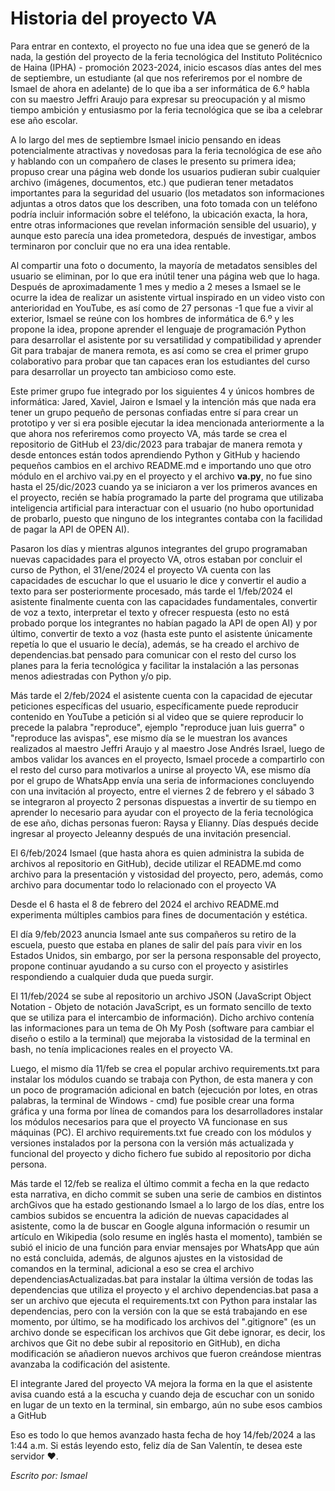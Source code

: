 # Historia del proyecto VA

Para entrar en contexto, el proyecto no fue una idea que se generó de la nada, la gestión del proyecto de la feria tecnológica del Instituto Politécnico de Haina (IPHA) - promoción 2023-2024, inicio escasos días antes del mes de septiembre, un estudiante (al que nos referiremos por el nombre de Ismael de ahora en adelante) de lo que iba a ser informática de 6.º habla con su maestro Jeffri Araujo para expresar su preocupación y al mismo tiempo ambición y entusiasmo por la feria tecnológica que se iba a celebrar ese año escolar.

A lo largo del mes de septiembre Ismael inicio pensando en ideas potencialmente atractivas y novedosas para la feria tecnológica de ese año y hablando con un compañero de clases le presento su primera idea; propuso crear una página web donde los usuarios pudieran subir cualquier archivo (imágenes, documentos, etc.) que pudieran tener metadatos importantes para la seguridad del usuario (los metadatos son informaciones adjuntas a otros datos que los describen, una foto tomada con un teléfono podría incluir información sobre el teléfono, la ubicación exacta, la hora, entre otras informaciones que revelan información sensible del usuario), y aunque esto parecía una idea prometedora, después de investigar, ambos terminaron por concluir que no era una idea rentable.

Al compartir una foto o documento, la mayoría de metadatos sensibles del usuario se eliminan, por lo que era inútil tener una página web que lo haga. Después de aproximadamente 1 mes y medio a 2 meses a Ismael se le ocurre la idea de realizar un asistente virtual inspirado en un video visto con anterioridad en YouTube, es así como de 27 personas -1 que fue a vivir al exterior, Ismael se reúne con los hombres de informática de 6.º y les propone la idea, propone aprender el lenguaje de programación Python para desarrollar el asistente por su versatilidad y compatibilidad y aprender Git para trabajar de manera remota, es así como se crea el primer grupo colaborativo para probar que tan capaces eran los estudiantes del curso para desarrollar un proyecto tan ambicioso como este.

Este primer grupo fue integrado por los siguientes 4 y únicos hombres de informática: Jared, Xaviel, Jairon e Ismael y la intención más que nada era tener un grupo pequeño de personas confiadas entre sí para crear un prototipo y ver si era posible ejecutar la idea mencionada anteriormente a la que ahora nos referiremos como proyecto VA, más tarde se crea el repositorio de GitHub el 23/dic/2023 para trabajar de manera remota y desde entonces están todos aprendiendo Python y GitHub y haciendo pequeños cambios en el archivo README.md e importando uno que otro módulo en el archivo vai.py en el proyecto y el archivo **va.py**, no fue sino hasta el 25/dic/2023 cuando ya se iniciaron a ver los primeros avances en el proyecto, recién se había programado la parte del programa que utilizaba inteligencia artificial para interactuar con el usuario (no hubo oportunidad de probarlo, puesto que ninguno de los integrantes contaba con la facilidad de pagar la API de OPEN AI).

Pasaron los días y mientras algunos integrantes del grupo programaban nuevas capacidades para el proyecto VA, otros estaban por concluir el curso de Python, el 31/ene/2024 el proyecto VA cuenta con las capacidades de escuchar lo que el usuario le dice y convertir el audio a texto para ser posteriormente procesado, más tarde el 1/feb/2024 el asistente finalmente cuenta con las capacidades fundamentales, convertir de voz a texto, interpretar el texto y ofrecer respuesta (esto no está probado porque los integrantes no habían pagado la API de open AI) y por último, convertir de texto a voz (hasta este punto el asistente únicamente repetía lo que el usuario le decía), además, se ha creado el archivo de dependencias.bat pensado para comunicar con el resto del curso los planes para la feria tecnológica y facilitar la instalación a las personas menos adiestradas con Python y/o pip.

Más tarde el 2/feb/2024 el asistente cuenta con la capacidad de ejecutar peticiones específicas del usuario, específicamente puede reproducir contenido en YouTube a petición si al video que se quiere reproducir lo precede la palabra "reproduce", ejemplo "reproduce juan luis guerra" o "reproduce las avispas", ese mismo día se le muestran los avances realizados al maestro Jeffri Araujo y al maestro Jose Andrés Israel, luego de ambos validar los avances en el proyecto, Ismael procede a compartirlo con el resto del curso para motivarlos a unirse al proyecto VA, ese mismo día por el grupo de WhatsApp envía una seria de informaciones concluyendo con una invitación al proyecto, entre el viernes 2 de febrero y el sábado 3 se integraron al proyecto 2 personas dispuestas a invertir de su tiempo en aprender lo necesario para ayudar con el proyecto de la feria tecnológica de ese año, dichas personas fueron: Raysa y Elianny. Días después decide ingresar al proyecto Jeleanny después de una invitación presencial.

El 6/feb/2024 Ismael (que hasta ahora es quien administra la subida de archivos al repositorio en GitHub), decide utilizar el README.md como archivo para la presentación y vistosidad del proyecto, pero, además, como archivo para documentar todo lo relacionado con el proyecto VA

Desde el 6 hasta el 8 de febrero del 2024 el archivo README.md experimenta múltiples cambios para fines de documentación y estética.

El día 9/feb/2023 anuncia Ismael ante sus compañeros su retiro de la escuela, puesto que estaba en planes de salir del país para vivir en los Estados Unidos, sin embargo, por ser la persona responsable del proyecto, propone continuar ayudando a su curso con el proyecto y asistirles respondiendo a cualquier duda que pueda surgir.

El 11/feb/2024 se sube al repositorio un archivo JSON (JavaScript Object Notation - Objeto de notación JavaScript, es un formato sencillo de texto que se utiliza para el intercambio de información). Dicho archivo contenía las informaciones para un tema de Oh My Posh (software para cambiar el diseño o estilo a la terminal) que mejoraba la vistosidad de la terminal en bash, no tenía implicaciones reales en el proyecto VA.

Luego, el mismo día 11/feb se crea el popular archivo requirements.txt para instalar los módulos cuando se trabaja con Python, de esta manera y con un poco de programación adicional en batch (ejecución por lotes, en otras palabras, la terminal de Windows - cmd) fue posible crear una forma gráfica y una forma por línea de comandos para los desarrolladores instalar los módulos necesarios para que el proyecto VA funcionase en sus máquinas (PC). El archivo requirements.txt fue creado con los módulos y versiones instalados por la persona con la versión más actualizada y funcional del proyecto y dicho fichero fue subido al repositorio por dicha persona.

Más tarde el 12/feb se realiza el último commit a fecha en la que redacto esta narrativa, en dicho commit se suben una serie de cambios en distintos archGivos que ha estado gestionando Ismael a lo largo de los días, entre los cambios subidos se encuentra la adición de nuevas capacidades al asistente, como la de buscar en Google alguna información o resumir un artículo en Wikipedia (solo resume en inglés hasta el momento), también se subió el inicio de una función para enviar mensajes por WhatsApp que aún no está concluida, además, de algunos ajustes en la vistosidad de comandos en la terminal, adicional a eso se crea el archivo dependenciasActualizadas.bat para instalar la última versión de todas las dependencias que utiliza el proyecto y el archivo dependencias.bat pasa a ser un archivo que ejecuta el requirements.txt con Python para instalar las dependencias, pero con la versión con la que se está trabajando en ese momento, por último, se ha modificado los archivos del ".gitignore" (es un archivo donde se especifican los archivos que Git debe ignorar, es decir, los archivos que Git no debe subir al repositorio en GitHub), en dicha modificación se añadieron nuevos archivos que fueron creándose mientras avanzaba la codificación del asistente.

El integrante Jared del proyecto VA mejora la forma en la que el asistente avisa cuando está a la escucha y cuando deja de escuchar con un sonido en lugar de un texto en la terminal, sin embargo, aún no sube esos cambios a GitHub

Eso es todo lo que hemos avanzado hasta fecha de hoy 14/feb/2024 a las 1:44 a.m. Si estás leyendo esto, feliz día de San Valentín, te desea este servidor ♥.



_Escrito por: Ismael_